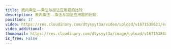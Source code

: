 ```yaml
---
title: 表内乘法——乘法与加法应用题的比较
description: 表内乘法——乘法与加法应用题的比较
position: 17
video: https://res.cloudinary.com/dtysyyt3a/video/upload/v1671538621/easymath/2年级上/04单元表内乘法（一）/b0r3ewijsjiwmnt12q2f.mp4
video_additional: 
thumbnail: https://res.cloudinary.com/dtysyyt3a/image/upload/v1671538623/easymath/2年级上/04单元表内乘法（一）/chmhsiszyc5phlhtllsf.png
is_free: False
---
```

